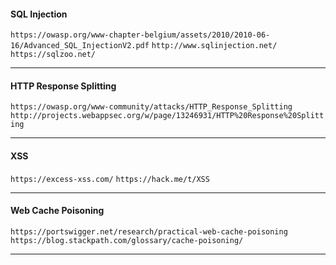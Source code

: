 #### SQL Injection

```https://owasp.org/www-chapter-belgium/assets/2010/2010-06-16/Advanced_SQL_InjectionV2.pdf```
```http://www.sqlinjection.net/```
```https://sqlzoo.net/```

-----


#### HTTP Response Splitting

```https://owasp.org/www-community/attacks/HTTP_Response_Splitting```
```http://projects.webappsec.org/w/page/13246931/HTTP%20Response%20Splitting```

-----


#### XSS

```https://excess-xss.com/```
```https://hack.me/t/XSS```

-----


#### Web Cache Poisoning

```https://portswigger.net/research/practical-web-cache-poisoning```
```https://blog.stackpath.com/glossary/cache-poisoning/```

-----


####